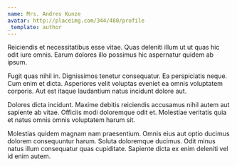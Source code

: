 ```yaml
---
name: Mrs. Andres Kunze
avatar: http://placeimg.com/344/480/profile
_template: author
---
```

Reiciendis et necessitatibus esse vitae. Quas deleniti illum ut ut quas hic odit iure omnis. Earum dolores illo possimus hic aspernatur quidem ab ipsum.
  
Fugit quas nihil in. Dignissimos tenetur consequatur. Ea perspiciatis neque. Cum enim et dicta. Asperiores velit voluptas eveniet ea omnis voluptatem corporis. Aut est itaque laudantium natus incidunt dolore aut.
  
Dolores dicta incidunt. Maxime debitis reiciendis accusamus nihil autem aut sapiente ab vitae. Officiis modi doloremque odit et. Molestiae veritatis quia et natus omnis omnis voluptatem harum sit.
  
Molestias quidem magnam nam praesentium. Omnis eius aut optio ducimus dolorem consequuntur harum. Soluta doloremque ducimus. Odit minus natus illum consequatur quas cupiditate. Sapiente dicta ex enim deleniti vel id enim autem.
